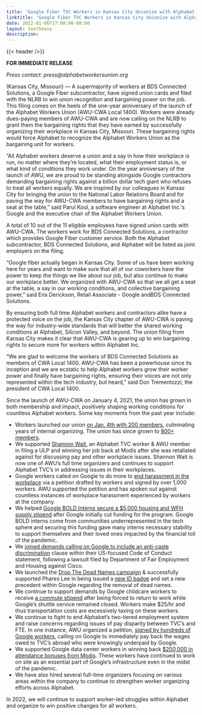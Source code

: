 ```yaml
---
title: 'Google Fiber TVC Workers in Kansas City Unionize with Alphabet Workers Union & File Petition with NLRB to Win Bargaining Rights'
linktitle: 'Google Fiber TVC Workers in Kansas City Unionize with Alphabet Workers Union & File Petition with NLRB to Win Bargaining Rights'
date: 2022-01-06T17:00:00-08:00
layout: textheavy
description:
---
```


{{< header />}}

**FOR IMMEDIATE RELEASE**

_Press contact: press@alphabetworkersunion.org_

(Kansas City, Missouri)  — A supermajority of workers at BDS Connected Solutions, a Google Fiber subcontractor, have signed union cards and filed with the
NLRB to win union recognition and bargaining power on the job. This filing comes on the heels of the one-year anniversary of the launch of the
Alphabet Workers Union (AWU-CWA Local 1400). Workers were already dues-paying members of AWU-CWA and are now calling on the NLRB to grant them the
bargaining rights that they have earned by successfully organizing their workplace in Kansas City, Missouri. These bargaining rights would force Alphabet to
recognize the Alphabet Workers Union as the bargaining unit for workers. 

“All Alphabet workers deserve a union and a say in how their workplace is run, no matter where they’re located, what their employment status is, or what
kind of conditions they work under. On the year anniversary of the launch of AWU, we are proud to be standing alongside Google contractors demanding
bargaining rights against a billion dollar tech giant who refuses to treat all workers equally.  We are inspired by our colleagues in Kansas City for bringing
the union to the National Labor Relations Board and for paving the way for AWU-CWA members to have bargaining rights and a seat at the table,” said Parul Koul, a
software engineer at Alphabet Inc.'s Google and the executive chair of the Alphabet Workers Union. 

A total of 10 out of the 11 eligible employees have signed union cards with AWU-CWA. The workers work for BDS Connected Solutions, a contractor which provides
Google Fiber customer service. Both the Alphabet subcontractor, BDS Connected Solutions, and Alphabet will be listed as joint employers on the filing.

“Google fiber actually began in Kansas City. Some of us have been working here for years and want to make sure that all of our coworkers have the power to keep the things
we like about our job, but also continue to make our workplace better. We organized with AWU-CWA so that we all get a seat at the table, a say in our working conditions, and
collective bargaining power,” said Eris Derickson, Retail Associate - Google andBDS Connected Solutions.
 
By ensuring both full time Alphabet workers and contractors alike have a protected voice on the job, the Kansas City chapter of AWU-CWA is paving the way for industry-wide
standards that will better the shared working conditions at Alphabet, Silicon Valley, and beyond. The union filing from Kansas City makes it clear that AWU-CWA is gearing
up to win bargaining rights to secure more for workers within Alphabet Inc.

“We are glad to welcome the workers of BDS Connected Solutions as members of CWA Local 1400. AWU-CWA has been a powerhouse since its inception and we are ecstatic to help
Alphabet workers grow their worker power and finally have bargaining rights, ensuring their voices are not only represented within the tech industry, but heard,” said Don
Trementozzi, the president of CWA Local 1400.

Since the launch of AWU-CWA on January 4, 2021, the union has grown in both membership and impact, positively shaping working conditions for countless Alphabet workers. Some
key moments from the past year include: 

- Workers launched our union [on Jan. 4th with 200 members](https://www.nytimes.com/2021/01/04/technology/google-employees-union.html), culminating years of internal organizing. The union has since grown to [800+ members](https://alphabetworkersunion.org/).
- We supported [Shannon Wait,](https://www.bbc.com/news/technology-56659212) an Alphabet TVC worker & AWU member in filing a ULP and winning her job back at Modis after she was retaliated against for discussing pay and other workplace issues. Shannon Wait is now one of AWU’s full time organizers and continues to support Alphabet TVC’s in addressing issues in their workplaces.
- Google workers called on Google to do more to [end harassment in the workplace](https://www.cnn.com/2021/04/09/tech/alphabet-google-harassment-employee-letter/index.html) via a petition drafted by workers and signed by over 1,000 workers. AWU supported the petition and has spoken out against countless instances of workplace harassment experienced by workers at the company.
- We helped [Google BOLD Interns secure a $5,000 housing and WFH supply stipend](https://www.protocol.com/policy/google-interns-won-stipend) after Google initially cut funding for the program. Google BOLD interns come from communities underrepresented in the tech sphere and securing this funding gave many interns necessary stability to support themselves and their loved ones impacted by the financial toll of the pandemic.
- We [joined demands calling on Google to include  an anti-caste discrimination](https://twitter.com/AlphabetWorkers/status/1382391789156331527?s=20) clause within their US-focused Code of Conduct statement, following a lawsuit filed by Department of Fair Employment and Housing against Cisco.
- We launched the [Drop The Dead Names campaign](https://www.businessinsider.com/alphabet-union-google-workers-id-name-change-deadnames-trans-employees-2021-6) & successfully supported Phares Lee in being issued a [new ID badge](https://dropthedeadnames.org/#updates) and set a new precedent within Google regarding the removal of dead names.
- We continue to support demands by Google childcare workers to receive [a commute stipend](https://www.theverge.com/2021/5/7/22425388/google-childcare-workers-commute-stipend) after being forced to return to work while Google’s shuttle service remained closed. Workers make $25/hr and thus transportation costs are excessively taxing on these workers.
- We continue to fight to end Alphabet’s two-tiered employment system and raise concerns regarding issues of pay disparity between TVC’s and FTE. In one instance, AWU organized a petition, [signed by hundreds of Google workers](https://www.theguardian.com/technology/2021/sep/15/google-underpayment-wages), calling on Google to immediately pay back the wages owed to TVC’s abroad who were knowingly underpaid by Google.  
- We supported Google data center workers in winning back [$200,000 in attendance bonuses from Modis](https://www.nytimes.com/2021/11/05/technology/google-workers.html). These workers have continued to work on site as an essential part of Google’s infrastructure even in the midst of the pandemic.
- We have also hired several full-time organizers focusing on various areas within the company to continue to strengthen worker organizing efforts across Alphabet.  

 
In 2022, we will continue to support worker-led struggles within Alphabet and organize to win positive changes for all workers.
